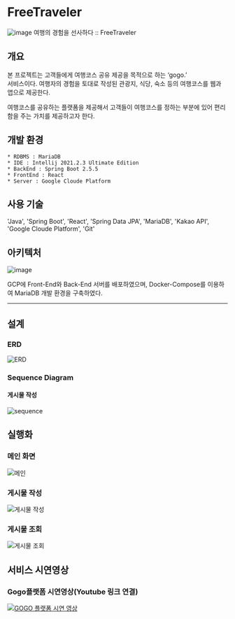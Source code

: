 # FreeTraveler
![image](https://user-images.githubusercontent.com/56144682/173309846-45503513-4340-403c-adfe-d790ab0510df.png)
여행의 경험을 선사하다 :: FreeTraveler  

## 개요
 본 프로젝트는 고객들에게 여행코스 공유 제공을 목적으로 하는 ‘gogo.’  
서비스이다. 여행자의 경험을 토대로 작성된 관광지, 식당, 숙소 등의 여행코스를 웹과 앱으로 제공한다.  

여행코스를 공유하는 플랫폼을 제공해서 고객들이 여행코스를 정하는 부분에 있어 편리함을 주는 가치를 제공하고자 한다.

## 개발 환경
```
* RDBMS : MariaDB
* IDE : Intellij 2021.2.3 Ultimate Edition
* BackEnd : Spring Boot 2.5.5
* FrontEnd : React
* Server : Google Cloude Platform
```

## 사용 기술
'Java', 'Spring Boot', 'React', 'Spring Data JPA', 'MariaDB', 'Kakao API', 'Google Cloude Platform', 'Git'

## 아키텍처
![image](https://user-images.githubusercontent.com/56144682/173308300-5b12f573-b3b2-4793-aa88-044e2ef50b29.png)

GCP에 Front-End와 Back-End 서버를 배포하였으며,
Docker-Compose를 이용하여 MariaDB 개발 환경을 구축하였다.  

---

## 설계

### ERD
![ERD](https://user-images.githubusercontent.com/73890228/173500321-4b88b4d1-6471-4fa5-a468-90ab095701fb.png)

### Sequence Diagram
#### 게시물 작성
![sequence](https://user-images.githubusercontent.com/73890228/173500479-2d04eebb-d181-49d9-9e61-0c6ebadf9f7b.png)

## 실행화
### 메인 화면
![메인](https://user-images.githubusercontent.com/73890228/173500736-ac937632-72e3-4bbc-9497-0636de9e3c55.png)

### 게시물 작성
![게시물 작성](https://user-images.githubusercontent.com/73890228/173500814-d5c06a89-c1bb-4b80-9b65-c6b7f27a980c.png)


### 게시물 조회
![게시물 조회](https://user-images.githubusercontent.com/73890228/173500819-0f8b19e6-ca32-4e71-87e5-60085ae2d3ff.png)


## 서비스 시연영상  
### Gogo플랫폼 시연영상(Youtube 링크 연결)  
[![GOGO 플랫폼 시연 영상](https://user-images.githubusercontent.com/56144682/173310448-a9b1d347-c3ec-426a-a6f0-dcb4b6212494.png)](https://youtu.be/Pyjd2qTV-BY)
